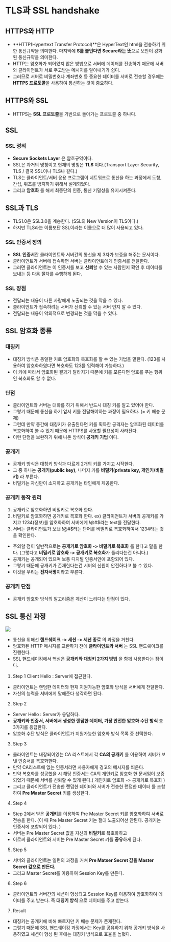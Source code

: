 # TLS과 SSL handshake
## HTTPS와 HTTP
- **HTTP(Hypertext Transfer Protocol)**은 HyperText인 html을 전송하기 위한 통신규약을 의미한다.
마지막에 **S를 붙인다면 Secure라는 뜻**으로 보안이 강화된 통신규약을 의미한다.
- HTTP는 암호화가 되어있지 않은 방법으로 서버에 데이터를 전송하기 때문에 서버와 클라이언트가 서로 주고받는 메시지를 알아내기가 쉽다.
- 그러므로 서버로 비밀번호나 계좌번호 등 중요한 데이터를 서버로 전송할 경우에는 **HTTPS 프로토콜**을 사용하여 통신하는 것이 중요하다.

## HTTPS와 SSL
- HTTPS는 **SSL 프로토콜**을 기반으로 돌아가는 프로토콜 중 하나다.

## SSL
### SSL 정의
- **Secure Sockets Layer** 은 암호규약이다.
- SSL은 과거의 명칭이고 현재의 명칭은 **TLS** 이다.(Transport Layer Security, TLS / 결국 SSL이나 TLS나 같다.)
- TLS는 클라이언트/서버 응용 프로그램이 네트워크로 통신을 하는 과정에서 도청, 간섭, 위조를 방지하기 위해서 설계되었다.
- 그리고 **암호화** 를 해서 최종단의 인증, 통신 기밀성을 유지시켜준다.

## SSL과 TLS
- TLS1.0은 SSL3.0을 계승한다. (SSL의 New Version이 TLS이다.)
- 하지만 TLS라는 이름보단 SSL이라는 이름으로 더 많이 사용되고 있다.

### SSL 인증서 정의
- **SSL 인증서**란 클라이언트와 서버간의 통신을 제 3자가 보증을 해주는 문서이다.
- 클라이언트가 서버에 접속하면 서버는 클라이언트에게 인증서를 전달한다.
- 그러면 클라이언트는 이 인증서를 보고 **신뢰**할 수 있는 사람인지 확인 후 데이터를 보내는 등 다음 절차를 수행하게 된다.

### SSL 장점
- 전달되는 내용이 다른 사람에게 노출되는 것을 막을 수 있다.
- 클라이언트가 접속하려는 서버가 신뢰할 수 있는 서버 인지 알 수 있다.
- 전달되는 내용이 악의적으로 변경되는 것을 막을 수 있다.

## SSL 암호화 종류
### 대칭키
- 대칭키 방식은 동일한 키로 암호화와 복호화를 할 수 있는 기법을 말한다. (123를 사용하여 암호화하였다면 복호화도 123를 입력해야 가능하다.)
- 이 키에 따라서 암호화된 결과가 달라지기 때문에 키를 모른다면 암호를 푸는 행위인 복호화도 할 수 없다.

### 단점
- 클라이언트와 서버는 대화를 하기 위해서 반드시 대칭 키를 알고 있어야 한다.
- 그렇기 때문에 통신을 하기 앞서 키를 전달해야하는 과정이 필요하다. (= 키 배송 문제)
- 그런데 만약 중간에 대칭키가 유출된다면 키를 획득한 공격자는 암호화된 데이터를 복호화하여 볼 수 있기 때문에 HTTPS를 사용할 필요성이 사라진다.
- 이런 단점을 보완하기 위해 나온 방식이 **공개키 기법** 이다.

### 공개키
- 공개키 방식은 대칭키 방식과 다르게 2개의 키를 가지고 시작한다.
- 그 중 하나는 **공개키(public key)**, 나머지 키를 **비밀키(private key, 개인키/비밀키)** 라 부른다.
- 비밀키는 자신만이 소지하고 공개키는 타인에게 제공한다.

### 공개키 동작 원리
1. 공개키로 암호화하면 비밀키로 복호화 한다.
2. 비밀키로 암호화하면 공개키로 복호화 한다.
ex) 클라이언트가 서버의 공개키를 가지고 1234(정보)를 암호화하여 서버에게 !@#$라는 text를 전달한다.
3. 서버는 클라이언트가 보낸 !@#$라는 단어를 비밀키로 복호화하여서 1234라는 것을 확인한다.

- 주의할 점이 일반적으로는 **공개키로 암호화 -> 비밀키로 복호화** 를 한다고 말을 한다. (그렇다고 **비밀키로 암호화 -> 공개키로 복호화**가 틀리다는건 아니다.)
- 공개키는 공개되어 있으며 보통 디지털 인증서안에 포함되어 있다.
- 그렇기 때문에 공개키가 존재한다는건 서버의 신원이 안전하다고 볼 수 있다.
- 이것을 우리는 **전자서명**이라고 부른다.

### 공개키 단점
- 공개키 암호화 방식의 알고리즘은 계산이 느리다는 단점이 있다.


## SSL 통신 과정
![](https://velog.velcdn.com/images/cil05265/post/f5deb4c8-4f9f-4576-a5ff-cc6298d71c1a/image.png)

- 통신을 위해선 **핸드쉐이크 -> 세션 -> 세션 종료** 의 과정을 거친다.
- 암호화된 HTTP 메시지를 교환하기 전에 **클라이언트와 서버** 는 SSL 핸드쉐이크를 진행한다.
- SSL 핸드쉐이킹에서 핵심은 **공개키와 대칭키 2가지 방법** 을 함께 사용한다는 점이다.

1. Step 1
Client Hello : Server에 접근한다.
- 클라이언트는 랜덤한 데이터와 현재 지원가능한 암호화 방식을 서버에게 전달한다.
- 자신의 능력을 서버에게 말해준다 생각하면 된다.

2. Step 2
- Server Hello : Server가 응답하다.
- **공개키와 인증서, 서버에서 생성한 랜덤한 데이터, 가장 안전한 암호화 수단 방식** 총 3가지를 응답한다.
- 암호화 수단 방식은 클라이언트가 지원가능한 암호화 방식 목록 중 선택한다.

3. Step 3
- 클라이언트는 내장되어있는 CA 리스트에서 각 **CA의 공개키** 를 이용하여 서버가 보낸 인증서를 복호화한다.
- 만약 CA리스트에 없는 인증서라면 사용자에게 경고의 메시지를 띄운다.
- 만약 복호화를 성공했을 시 해당 인증서는 CA의 개인키로 암호화 한 문서임이 보증되었기 때문에 서버를 신뢰할 수 있게 된다.( 개인키로 암호화 -> 공개키로 복호화 )
- 그리고 클라이언트가 전송한 랜덤한 데이터와 서버가 전송한 랜덤한 데이터 를 조합하여 **Pre Master Secret** 키를 생성한다.

4. Step 4
- Step 2에서 받은 **공개키**를 이용하여 Pre Master Secret 키를 암호화하여 서버로 전송을 한다. (이 때 Pre Master Secret 키는 절대 노출되어선 안된다. 공개키는 인증서에 포함되어 있다. )
- 서버는 Pre Master Secret 값을 자신의 **비밀키**로 복호화하고
- 이로써 클라이언트와 서버는 Pre Master Secret 키를 **공유**하게 된다.

5. Step 5
- 서버와 클라이언트는 일련의 과정을 거쳐 **Pre Matser Secret 값을 Master Secret 값으로 만든다.**
- 그리고 Master Secret를 이용하여 Session Key를 만든다.

6. Step 6
- 클라이언트와 서버간의 세션이 형성되고 Session Key를 이용하여 암호화하여 데이터를 주고 받는다. 즉 **대칭키 방식** 으로 데이터를 주고 받는다.

7. Result
- 대칭키는 공개키에 비해 빠르지만 키 배송 문제가 존재한다.
- 그렇기 때문에 SSL 핸드쉐이킹 과정에서는 Key를 공유하기 위해 공개키 방식을 사용하였고 세션이 형성 된 후에는 대칭키 방식으로 효율을 높혔다.